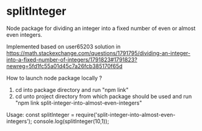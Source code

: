 # splitInteger
Node package for dividing an integer into a fixed number of even or almost even integers.

Implemented based on user65203 solution in 
https://math.stackexchange.com/questions/1791795/dividing-an-integer-into-a-fixed-number-of-integers/1791823#1791823?newreg=5fd1fc55a01d45c7a26fcb385170f65d

How to launch node package locally ?
1. cd into package directory and run "npm link"
2. cd unto project directory from which package should be used and run "npm link split-integer-into-almost-even-integers"


Usage:
const splitInteger = require('split-integer-into-almost-even-integers');
console.log(splitInteger(10,1));


